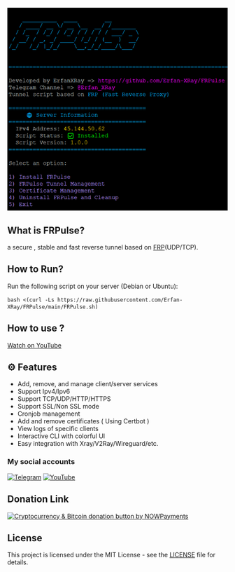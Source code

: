 
![Menu](https://github.com/Erfan-XRay/FRPulse/blob/main/menu.png)

## What is FRPulse?
a secure , stable and fast reverse tunnel based on [FRP](https://github.com/fatedier/frp)(UDP/TCP).
## How to Run?
Run the following script on your server (Debian or Ubuntu):
```
bash <(curl -Ls https://raw.githubusercontent.com/Erfan-XRay/FRPulse/main/FRPulse.sh)
```
## How to use ?
[Watch on YouTube](https://www.youtube.com/watch?v=8HT42bQqMD0&t=1s)
## ⚙️ Features
- Add, remove, and manage client/server services
- Support Ipv4/Ipv6
- Support TCP/UDP/HTTP/HTTPS
- Support SSL/Non SSL mode
- Cronjob management
- Add and remove certificates ( Using Certbot )
- View logs of specific clients
- Interactive CLI with colorful UI
- Easy integration with Xray/V2Ray/Wireguard/etc.

### My social accounts

[![Telegram](https://img.shields.io/badge/Telegram--0088CC?style=for-the-badge&logo=telegram&logoColor=white)](https://t.me/Erfan_XRay) 
[![YouTube](https://img.shields.io/badge/YouTube--FF0000?style=for-the-badge&logo=youtube&logoColor=white)](https://www.youtube.com/@Erfan_XRay/videos)

## Donation Link

<a href="https://nowpayments.io/donation?api_key=HHZTHS8-YC9MEHG-HTC73AH-5WVP950" target="_blank" rel="noreferrer noopener">
    <img src="https://nowpayments.io/images/embeds/donation-button-white.svg" alt="Cryptocurrency & Bitcoin donation button by NOWPayments">
</a>

## License

This project is licensed under the MIT License - see the [LICENSE](./LICENSE) file for details.
